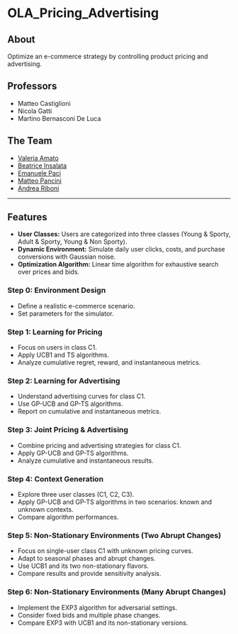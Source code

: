 # OLA_Pricing_Advertising

## About
Optimize an e-commerce strategy by controlling product pricing and advertising.

## Professors

* Matteo Castiglioni
* Nicola Gatti
* Martino Bernasconi De Luca
  
## The Team

* [Valeria Amato](https://github.com/ValeMTo)
* [Beatrice Insalata](https://github.com/SaladSlayer00)
* [Emanuele Paci](https://github.com/emanuelePaci)
* [Matteo Pancini](https://github.com/MatteoPancini)
* [Andrea Riboni](https://github.com/AndreaRiboni)

---

## Features
- **User Classes:** Users are categorized into three classes (Young & Sporty, Adult & Sporty, Young & Non Sporty).
- **Dynamic Environment:** Simulate daily user clicks, costs, and purchase conversions with Gaussian noise.
- **Optimization Algorithm:** Linear time algorithm for exhaustive search over prices and bids.

### Step 0: Environment Design
- Define a realistic e-commerce scenario.
- Set parameters for the simulator.

### Step 1: Learning for Pricing
- Focus on users in class C1.
- Apply UCB1 and TS algorithms.
- Analyze cumulative regret, reward, and instantaneous metrics.

### Step 2: Learning for Advertising
- Understand advertising curves for class C1.
- Use GP-UCB and GP-TS algorithms.
- Report on cumulative and instantaneous metrics.

### Step 3: Joint Pricing & Advertising
- Combine pricing and advertising strategies for class C1.
- Apply GP-UCB and GP-TS algorithms.
- Analyze cumulative and instantaneous results.

### Step 4: Context Generation
- Explore three user classes (C1, C2, C3).
- Apply GP-UCB and GP-TS algorithms in two scenarios: known and unknown contexts.
- Compare algorithm performances.

### Step 5: Non-Stationary Environments (Two Abrupt Changes)
- Focus on single-user class C1 with unknown pricing curves.
- Adapt to seasonal phases and abrupt changes.
- Use UCB1 and its two non-stationary flavors.
- Compare results and provide sensitivity analysis.

### Step 6: Non-Stationary Environments (Many Abrupt Changes)
- Implement the EXP3 algorithm for adversarial settings.
- Consider fixed bids and multiple phase changes.
- Compare EXP3 with UCB1 and its non-stationary versions.
